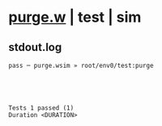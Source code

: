 # [purge.w](../../../../../../examples/tests/sdk_tests/queue/purge.w) | test | sim

## stdout.log
```log
pass ─ purge.wsim » root/env0/test:purge
 




Tests 1 passed (1) 
Duration <DURATION>

```

